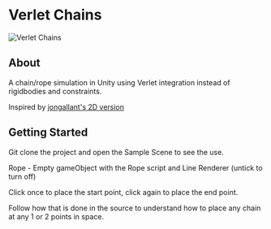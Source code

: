 # Verlet Chains

![Verlet Chains](https://i.imgur.com/aQyDTTk.gif)

## About <a name = "about"></a>

A chain/rope simulation in Unity using Verlet integration instead of rigidbodies and constraints.

Inspired by [jongallant's 2D version](https://github.com/jongallant/Unity-Verlet-Rope)

## Getting Started <a name = "getting_started"></a>

Git clone the project and open the Sample Scene to see the use.

Rope - Empty gameObject with the Rope script and Line Renderer (untick to turn off)

Click once to place the start point, click again to place the end point.

Follow how that is done in the source to understand how to place any chain at any 1 or 2 points in space.


